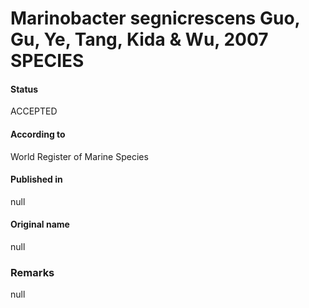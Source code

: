 Marinobacter segnicrescens Guo, Gu, Ye, Tang, Kida & Wu, 2007 SPECIES
=======

#### Status
ACCEPTED

#### According to
World Register of Marine Species

#### Published in
null

#### Original name
null

### Remarks
null